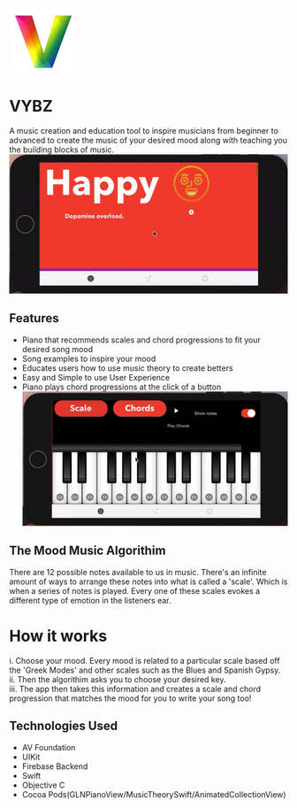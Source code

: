 ![](https://raw.githubusercontent.com/atj3097/VYBZ/master/163-1631112_letter-v-3d-abc-alphabet-rainbow-gradient-bright-removebg-preview-removebg-preview%20(1)%202%20(1).png)
# VYBZ

A music creation and education tool to inspire musicians from beginner to advanced to create the music of your desired mood along with teaching you the building blocks of music.   
![](ezgif.com-video-to-gif.gif)
## Features 
* Piano that recommends scales and chord progressions to fit your desired song mood
* Song examples to inspire your mood
* Educates users how to use music theory to create betters 
* Easy and Simple to use User Experience 
* Piano plays chord progressions at the click of a button 
![](ezgif.com-video-to-gif%20(1).gif) 

## The Mood Music Algorithim 
There are 12 possible notes available to us in music. There's an infinite amount of ways to arrange these notes into what is called a 'scale'. Which is when a series of notes is played. Every one of these scales evokes a different type of emotion in the listeners ear. 

# How it works
i. Choose your mood. Every mood is related to a particular scale based off the 'Greek Modes' and other scales such as the Blues and Spanish Gypsy. 
ii. Then the algorithim asks you to choose your desired key.  
iii. The app then takes this information and creates a scale and chord progression that matches the mood for you to write your song too!

## Technologies Used  
* AV Foundation  
* UIKit
* Firebase Backend 
* Swift 
* Objective C
* Cocoa Pods(GLNPianoView/MusicTheorySwift/AnimatedCollectionView)
